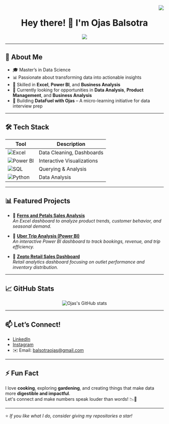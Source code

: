 <img align="right" src="https://visitor-badge.laobi.icu/badge?page_id=ojas98.ojas98" />

<h1 align="center">
  Hey there! 👋 I'm Ojas Balsotra
</h1>

<p align="center">
  <img src="https://readme-typing-svg.herokuapp.com?font=Grape+Nuts&size=35&pause=1000&color=C0F700&center=true&vCenter=true&width=500&lines=Data+Analyst+%7C+Dashboard+Creator+%7C+Power+BI+Lover" />
</p>

---

## 🚀 About Me

- 🎓 Master’s in Data Science  
- 📊 Passionate about transforming data into actionable insights  
- 🧠 Skilled in **Excel**, **Power BI**, and **Business Analysis**
- 🎯 Currently looking for opportunities in **Data Analysis**, **Product Management**, and **Business Analysis**
- 🧪 Building **DataFuel with Ojas** – A micro-learning initiative for data interview prep

---

## 🛠️ Tech Stack

| Tool | Description |
|------|-------------|
| ![Excel](https://img.shields.io/badge/Excel-217346?style=for-the-badge&logo=microsoft-excel&logoColor=white) | Data Cleaning, Dashboards |
| ![Power BI](https://img.shields.io/badge/PowerBI-F2C811?style=for-the-badge&logo=power-bi&logoColor=black) | Interactive Visualizations |
| ![SQL](https://img.shields.io/badge/SQL-4479A1?style=for-the-badge&logo=postgresql&logoColor=white) | Querying & Analysis |
| ![Python](https://img.shields.io/badge/Python-3670A0?style=for-the-badge&logo=python&logoColor=white) | Data Analysis |

---

## 📊 Featured Projects

- 🌹 [**Ferns and Petals Sales Analysis**](https://github.com/ojas98/Ferns-and-Petals-Sales-Dashboard)  
  *An Excel dashboard to analyze product trends, customer behavior, and seasonal demand.*

- 🚗 [**Uber Trip Analysis (Power BI)**](https://github.com/ojas98/Uber-Trip-Analysis)  
  *An interactive Power BI dashboard to track bookings, revenue, and trip efficiency.*

- 🛒 [**Zepto Retail Sales Dashboard**](https://github.com/ojas98/Zepto-Retail-Sales-Dashboard)  
  *Retail analytics dashboard focusing on outlet performance and inventory distribution.*

---

## 📈 GitHub Stats

<p align="center">
  <img src="https://github-readme-stats.vercel.app/api?username=ojas98&show_icons=true&theme=tokyonight&hide_border=true" alt="Ojas's GitHub stats" />
</p>

---

## 📫 Let’s Connect!

- [LinkedIn](https://www.linkedin.com/in/ojas-balsotra/)
- [Instagram](https://www.instagram.com/ojas.balsotra/)
- ✉️ Email: balsotraojas@gmail.com

---

## ⚡ Fun Fact

I love **cooking**, exploring **gardening**, and creating things that make data more **digestible and impactful**.  
Let's connect and make numbers speak louder than words! 📉📢

---

⭐ *If you like what I do, consider giving my repositories a star!*


